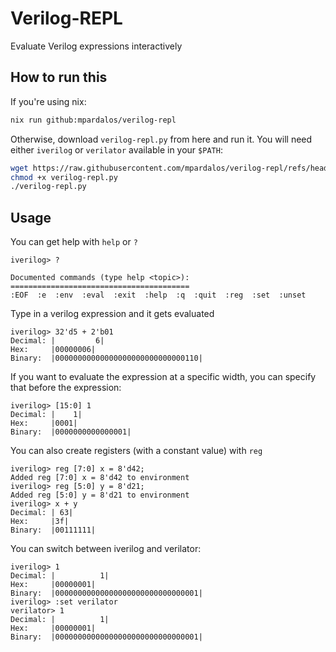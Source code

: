 # Verilog-REPL

Evaluate Verilog expressions interactively

## How to run this

If you're using nix:

``` sh
nix run github:mpardalos/verilog-repl
```

Otherwise, download `verilog-repl.py` from here and run it. You will need either `iverilog` or `verilator`
available in your `$PATH`:

``` sh
wget https://raw.githubusercontent.com/mpardalos/verilog-repl/refs/heads/master/verilog-repl.py
chmod +x verilog-repl.py
./verilog-repl.py
```

## Usage

You can get help with `help` or `?`

```
iverilog> ?

Documented commands (type help <topic>):
========================================
:EOF  :e  :env  :eval  :exit  :help  :q  :quit  :reg  :set  :unset
```

Type in a verilog expression and it gets evaluated

```
iverilog> 32'd5 + 2'b01
Decimal: |         6|
Hex:     |00000006|
Binary:  |00000000000000000000000000000110|
```

If you want to evaluate the expression at a specific width, you can specify that before the expression:

```
iverilog> [15:0] 1
Decimal: |    1|
Hex:     |0001|
Binary:  |0000000000000001|
```

You can also create registers (with a constant value) with `reg`

```
iverilog> reg [7:0] x = 8'd42;
Added reg [7:0] x = 8'd42 to environment
iverilog> reg [5:0] y = 8'd21;
Added reg [5:0] y = 8'd21 to environment
iverilog> x + y
Decimal: | 63|
Hex:     |3f|
Binary:  |00111111|
```

You can switch between iverilog and verilator:

```
iverilog> 1
Decimal: |          1|
Hex:     |00000001|
Binary:  |00000000000000000000000000000001|
iverilog> :set verilator
verilator> 1
Decimal: |          1|
Hex:     |00000001|
Binary:  |00000000000000000000000000000001|
```
